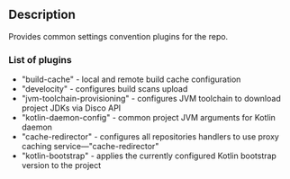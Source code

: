 ## Description

Provides common settings convention plugins for the repo.

### List of plugins

- "build-cache" - local and remote build cache configuration
- "develocity" - configures build scans upload
- "jvm-toolchain-provisioning" - configures JVM toolchain to download project JDKs via Disco API
- "kotlin-daemon-config" - common project JVM arguments for Kotlin daemon
- "cache-redirector" - configures all repositories handlers to use proxy caching service—"cache-redirector"
- "kotlin-bootstrap" - applies the currently configured Kotlin bootstrap version to the project
